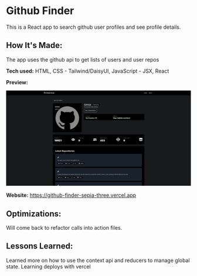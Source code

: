 # Github Finder

This is a React app to search github user profiles and see profile details.

## How It's Made:

The app uses the github api to get lists of users and user repos

**Tech used:**
HTML, CSS - Tailwind/DaisyUI, JavaScript - JSX, React

**Preview:**

<div align="center">
  <img src="./src/components/layout/assets/gitHubFinder.png" alt="Github main profile" />  
</div>

**Website:**
https://github-finder-sepia-three.vercel.app

## Optimizations:

Will come back to refactor calls into action files.

## Lessons Learned:

Learned more on how to use the context api and reducers to manage global state. Learning deploys with vercel
